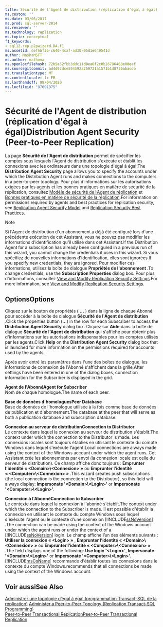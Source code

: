 ```yaml
---
title: Sécurité de l’Agent de distribution (réplication d’égal à égal) | Microsoft Docs
ms.custom: ''
ms.date: 03/06/2017
ms.prod: sql-server-2014
ms.reviewer: ''
ms.technology: replication
ms.topic: conceptual
f1_keywords:
- sql12.rep.p2pwizard.DA.f1
ms.assetid: def6bf26-c640-4caf-ad30-05d1e649541d
author: MashaMSFT
ms.author: mathoma
ms.openlocfilehash: 72b5a52fbb3ddc11d0ea6f2c0b26786463e08eaf
ms.sourcegitcommit: ad4d92dce894592a259721a1571b1d8736abacdb
ms.translationtype: MT
ms.contentlocale: fr-FR
ms.lasthandoff: 08/04/2020
ms.locfileid: "87601375"
---
```

# <a name="distribution-agent-security-peer-to-peer-replication"></a><span data-ttu-id="4dd3e-102">Sécurité de l'Agent de distribution (réplication d'égal à égal)</span><span class="sxs-lookup"><span data-stu-id="4dd3e-102">Distribution Agent Security (Peer-to-Peer Replication)</span></span>
  <span data-ttu-id="4dd3e-103">La page **Sécurité de l'Agent de distribution** permet de spécifier les comptes sous lesquels l'Agent de distribution s'exécute et établit les connexions avec les ordinateurs dans une topologie d'égal à égal.</span><span class="sxs-lookup"><span data-stu-id="4dd3e-103">The **Distribution Agent Security** page allows you to specify the accounts under which the Distribution Agent runs and makes connections to the computers in a peer-to-peer topology.</span></span> <span data-ttu-id="4dd3e-104">Pour plus d’informations sur les autorisations exigées par les agents et les bonnes pratiques en matière de sécurité de la réplication, consultez [Modèle de sécurité de l’Agent de réplication](security/replication-agent-security-model.md) et [Bonnes pratiques en matière de sécurité de la réplication](security/replication-security-best-practices.md).</span><span class="sxs-lookup"><span data-stu-id="4dd3e-104">For information on permissions required by agents and best practices for replication security, see [Replication Agent Security Model](security/replication-agent-security-model.md) and [Replication Security Best Practices](security/replication-security-best-practices.md).</span></span>  
  
> [!NOTE]  
>  <span data-ttu-id="4dd3e-105">Si l'Agent de distribution d'un abonnement a déjà été configuré lors d'une précédente exécution de cet Assistant, vous ne pouvez pas modifier les informations d'identification qu'il utilise dans cet Assistant.</span><span class="sxs-lookup"><span data-stu-id="4dd3e-105">If the Distribution Agent for a subscription has already been configured in a previous run of this wizard, you cannot change the credentials it uses in this wizard.</span></span> <span data-ttu-id="4dd3e-106">Si vous spécifiez de nouvelles informations d'identification, elles sont ignorées.</span><span class="sxs-lookup"><span data-stu-id="4dd3e-106">If you specify new credentials, they are ignored.</span></span> <span data-ttu-id="4dd3e-107">Pour modifier ces informations, utilisez la boîte de dialogue **Propriétés de l'abonnement** .</span><span class="sxs-lookup"><span data-stu-id="4dd3e-107">To change credentials, use the **Subscription Properties** dialog box.</span></span> <span data-ttu-id="4dd3e-108">Pour plus d’informations, consultez [View and Modify Replication Security Settings](security/view-and-modify-replication-security-settings.md).</span><span class="sxs-lookup"><span data-stu-id="4dd3e-108">For more information, see [View and Modify Replication Security Settings](security/view-and-modify-replication-security-settings.md).</span></span>  
  
## <a name="options"></a><span data-ttu-id="4dd3e-109">Options</span><span class="sxs-lookup"><span data-stu-id="4dd3e-109">Options</span></span>  
 <span data-ttu-id="4dd3e-110">Cliquez sur le bouton de propriétés ( **...** ) dans la ligne de chaque Abonné pour accéder à la boîte de dialogue **Sécurité de l'Agent de distribution** .</span><span class="sxs-lookup"><span data-stu-id="4dd3e-110">Click the properties button (**...**) in the row for each Subscriber to access the **Distribution Agent Security** dialog box.</span></span> <span data-ttu-id="4dd3e-111">Cliquez sur **Aide** dans la boîte de dialogue **Sécurité de l'Agent de distribution** qui s'affiche pour obtenir plus d'informations sur les autorisations indispensables pour les comptes utilisés par les agents.</span><span class="sxs-lookup"><span data-stu-id="4dd3e-111">Click **Help** on the **Distribution Agent Security** dialog box that is launched for more information on the permissions required for accounts used by the agents.</span></span>  
  
 <span data-ttu-id="4dd3e-112">Après avoir entré les paramètres dans l'une des boîtes de dialogue, les informations de connexion de l'Abonné s'affichent dans la grille.</span><span class="sxs-lookup"><span data-stu-id="4dd3e-112">After settings have been entered in one of the dialog boxes, connection information for the Subscriber is displayed in the grid.</span></span>  
  
 <span data-ttu-id="4dd3e-113">**Agent de l'Abonné**</span><span class="sxs-lookup"><span data-stu-id="4dd3e-113">**Agent for Subscriber**</span></span>  
 <span data-ttu-id="4dd3e-114">Nom de chaque homologue.</span><span class="sxs-lookup"><span data-stu-id="4dd3e-114">The name of each peer.</span></span>  
  
 <span data-ttu-id="4dd3e-115">**Base de données d'homologues**</span><span class="sxs-lookup"><span data-stu-id="4dd3e-115">**Peer Database**</span></span>  
 <span data-ttu-id="4dd3e-116">Base de données de l'homologue utilisée à la fois comme base de données de publication et d'abonnement.</span><span class="sxs-lookup"><span data-stu-id="4dd3e-116">The database at the peer that will serve as both a publication database and subscription database.</span></span>  
  
 <span data-ttu-id="4dd3e-117">**Connexion au serveur de distribution**</span><span class="sxs-lookup"><span data-stu-id="4dd3e-117">**Connection to Distributor**</span></span>  
 <span data-ttu-id="4dd3e-118">Le contexte dans lequel la connexion au serveur de distribution s'établit.</span><span class="sxs-lookup"><span data-stu-id="4dd3e-118">The context under which the connection to the Distributor is made.</span></span> <span data-ttu-id="4dd3e-119">Les connexions locales sont toujours établies en utilisant le contexte du compte Windows dans lequel s'exécute l'agent.</span><span class="sxs-lookup"><span data-stu-id="4dd3e-119">Local connections are always made using the context of the Windows account under which the agent runs.</span></span> <span data-ttu-id="4dd3e-120">Cet Assistant crée les abonnements par envoi (la connexion locale est celle du serveur de distribution). Ce champ affiche donc toujours : **Emprunter l’identité « \<Domain>\\<Connexion\> »** ou **Emprunter l’identité « \<Computer>\\<Connexion\> »** .</span><span class="sxs-lookup"><span data-stu-id="4dd3e-120">This wizard creates push subscriptions (the local connection is the connection to the Distributor), so this field will always display: **Impersonate '\<Domain>\\<Login\>'** or **Impersonate '\<Computer>\\<Login\>'**.</span></span>  
  
 <span data-ttu-id="4dd3e-121">**Connexion à l'Abonné**</span><span class="sxs-lookup"><span data-stu-id="4dd3e-121">**Connection to Subscriber**</span></span>  
 <span data-ttu-id="4dd3e-122">Le contexte dans lequel la connexion à l'abonné s'établit.</span><span class="sxs-lookup"><span data-stu-id="4dd3e-122">The context under which the connection to the Subscriber is made.</span></span> <span data-ttu-id="4dd3e-123">Il est possible d'établir la connexion en utilisant le contexte du compte Windows sous lequel s'exécute l'agent ou le contexte d'une connexion [!INCLUDE[ssNoVersion](../../includes/ssnoversion-md.md)] .</span><span class="sxs-lookup"><span data-stu-id="4dd3e-123">The connection can be made using the context of the Windows account under which the agent runs or under the context of a [!INCLUDE[ssNoVersion](../../includes/ssnoversion-md.md)] login.</span></span> <span data-ttu-id="4dd3e-124">Le champ affiche l’un des éléments suivants : **Utiliser la connexion « \<Login> »** , **Emprunter l’identité « \<Domain>\\<Connexion\> »** ou **Emprunter l’identité « \<Computer>\\<Connexion\> »** .</span><span class="sxs-lookup"><span data-stu-id="4dd3e-124">The field displays one of the following: **Use login '\<Login>'**, **Impersonate '\<Domain>\\<Login\>'** or **Impersonate '\<Computer>\\<Login\>'**.</span></span> [!INCLUDE[msCoName](../../includes/msconame-md.md)] <span data-ttu-id="4dd3e-125">recommande d'établir toutes les connexions dans le contexte du compte Windows.</span><span class="sxs-lookup"><span data-stu-id="4dd3e-125">recommends that all connections be made using the context of the Windows account.</span></span>  
  
## <a name="see-also"></a><span data-ttu-id="4dd3e-126">Voir aussi</span><span class="sxs-lookup"><span data-stu-id="4dd3e-126">See Also</span></span>  
 <span data-ttu-id="4dd3e-127">[Administrer une topologie d’égal à égal &#40;programmation Transact-SQL de la réplication&#41;](administration/administer-a-peer-to-peer-topology-replication-transact-sql-programming.md) </span><span class="sxs-lookup"><span data-stu-id="4dd3e-127">[Administer a Peer-to-Peer Topology &#40;Replication Transact-SQL Programming&#41;](administration/administer-a-peer-to-peer-topology-replication-transact-sql-programming.md) </span></span>  
 [<span data-ttu-id="4dd3e-128">Peer-to-Peer Transactional Replication</span><span class="sxs-lookup"><span data-stu-id="4dd3e-128">Peer-to-Peer Transactional Replication</span></span>](transactional/peer-to-peer-transactional-replication.md)  
  
  
